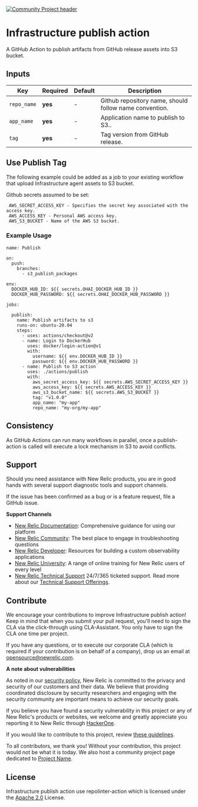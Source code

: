 [![Community Project header](https://github.com/newrelic/opensource-website/raw/master/src/images/categories/Community_Project.png)](https://opensource.newrelic.com/oss-category/#community-project)

# Infrastructure publish action

A GitHub Action to publish artifacts from GitHub release assets into S3 bucket.

## Inputs
| Key                     | Required | Default | Description |
| ---------------         | -------- | ------- | ----------- |
| `repo_name`             | **yes**  | -       | Github repository name, should follow name convention. |
| `app_name`              | **yes**  | -       | Application name to publish to S3.. |
| `tag`                   | **yes**  | -       | Tag version from GitHub release. |

## Use Publish Tag

 The following example could be added as a job to your existing workflow that upload Infrastructure agent assets to S3 bucket.

 Github secrets assumed to be set:

     AWS_SECRET_ACCESS_KEY - Specifies the secret key associated with the access key.
     AWS_ACCESS_KEY - Personal AWS access key.
     AWS_S3_BUCKET - Name of the AWS S3 bucket.

### Example Usage

    name: Publish

    on:
      push:
        branches:
          - s3_publish_packages

    env:
      DOCKER_HUB_ID: ${{ secrets.OHAI_DOCKER_HUB_ID }}
      DOCKER_HUB_PASSWORD: ${{ secrets.OHAI_DOCKER_HUB_PASSWORD }}

    jobs:

      publish:
        name: Publish artifacts to s3
        runs-on: ubuntu-20.04
        steps:
          - uses: actions/checkout@v2
          - name: Login to DockerHub
            uses: docker/login-action@v1
            with:
              username: ${{ env.DOCKER_HUB_ID }}
              password: ${{ env.DOCKER_HUB_PASSWORD }}
          - name: Publish to S3 action
            uses: ./actions/publish
            with:
              aws_secret_access_key: ${{ secrets.AWS_SECRET_ACCESS_KEY }}
              aws_access_key: ${{ secrets.AWS_ACCESS_KEY }}
              aws_s3_bucket_name: ${{ secrets.AWS_S3_BUCKET }}
              tag: "v1.0.0"
              app_name: "my-app"
              repo_name: "my-org/my-app"


## Consistency

As GitHub Actions can run many workflows in parallel, once a publish-action is called will execute a lock mechanism in S3 to avoid conflicts.

## Support

Should you need assistance with New Relic products, you are in good hands with several support diagnostic tools and support channels.

If the issue has been confirmed as a bug or is a feature request, file a GitHub issue.

**Support Channels**

* [New Relic Documentation](https://docs.newrelic.com): Comprehensive guidance for using our platform
* [New Relic Community](https://discuss.newrelic.com/c/support-products-agents/new-relic-infrastructure): The best place to engage in troubleshooting questions
* [New Relic Developer](https://developer.newrelic.com/): Resources for building a custom observability applications
* [New Relic University](https://learn.newrelic.com/): A range of online training for New Relic users of every level
* [New Relic Technical Support](https://support.newrelic.com/) 24/7/365 ticketed support. Read more about our [Technical Support Offerings](https://docs.newrelic.com/docs/licenses/license-information/general-usage-licenses/support-plan).

## Contribute

We encourage your contributions to improve Infrastructure publish action! Keep in mind that when you submit your pull request, you'll need to sign the CLA via the click-through using CLA-Assistant. You only have to sign the CLA one time per project.

If you have any questions, or to execute our corporate CLA (which is required if your contribution is on behalf of a company), drop us an email at opensource@newrelic.com.

**A note about vulnerabilities**

As noted in our [security policy](../../security/policy), New Relic is committed to the privacy and security of our customers and their data. We believe that providing coordinated disclosure by security researchers and engaging with the security community are important means to achieve our security goals.

If you believe you have found a security vulnerability in this project or any of New Relic's products or websites, we welcome and greatly appreciate you reporting it to New Relic through [HackerOne](https://hackerone.com/newrelic).

If you would like to contribute to this project, review [these guidelines](./CONTRIBUTING.md).

To all contributors, we thank you!  Without your contribution, this project would not be what it is today.  We also host a community project page dedicated to [Project Name](<LINK TO https://opensource.newrelic.com/projects/... PAGE>).

## License
Infrastructure publish action use repolinter-action which is licensed under the [Apache 2.0](http://apache.org/licenses/LICENSE-2.0.txt) License.